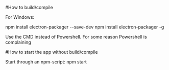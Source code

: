 #How to build/compile

For Windows:

npm install electron-packager --save-dev
npm install electron-packager -g

Use the CMD instead of Powershell. For some reason Powershell is complaining

#How to start the app without build/compile

Start through an npm-script: 
npm start